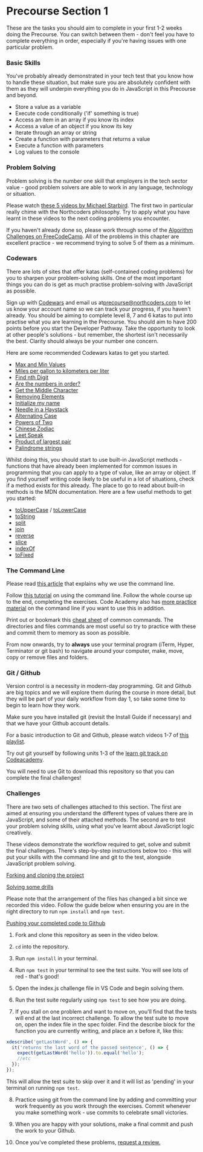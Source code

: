 # Precourse Section 1

These are the tasks you should aim to complete in your first 1-2 weeks doing the Precourse. You can switch between them - don't feel you have to complete everything in order, especially if you're having issues with one particular problem.

### Basic Skills

You've probably already demonstrated in your tech test that you know how to handle these situation, but make sure you are absolutely confident with them as they will underpin everything you do in JavaScript in this Precourse and beyond.

* Store a value as a variable
* Execute code conditionally ('if' something is true)
* Access an item in an array if you know its index
* Access a value of an object if you know its key
* Iterate through an array or string
* Create a function with parameters that returns a value
* Execute a function with parameters
* Log values to the console

### Problem Solving

Problem solving is the number one skill that employers in the tech sector value - good problem solvers are able to work in any language, technology or situation.

Please watch [these 5 videos by Michael Starbird](https://www.youtube.com/playlist?list=PLEo7ej2RhHszJy_77UXC8GJpb8LtW-dJT). The first two in particular really chime with the Northcoders philosophy. Try to apply what you have learnt in these videos to the next coding problems you encounter.

If you haven't already done so, please work through some of the [Algorithm Challenges on FreeCodeCamp](https://learn.freecodecamp.org/javascript-algorithms-and-data-structures/basic-algorithm-scripting). All of the problems in this chapter are excellent practice - we recommend trying to solve 5 of them as a minimum.

### Codewars

There are lots of sites that offer katas (self-contained coding problems) for you to sharpen your problem-solving skills. One of the most important things you can do is get as much practise problem-solving with JavaScript as possible.

Sign up with [Codewars](http://www.codewars.com/r/LwRQbA) and email us at[precourse@northcoders.com](mailto:precourse@northcoders.com) to let us know your account name so we can track your progress, if you haven't already. You should be aiming to complete level 8, 7 and 6 katas to put into practise what you are learning in the Precourse.  You should aim to have 200 points before you start the Developer Pathway. Take the opportunity to look at other people's solutions - but remember, the shortest isn't necessarily the best. Clarity should always be your number one concern.

Here are some recommended Codewars katas to get you started.

 - [Max and Min Values](http://www.codewars.com/kata/find-maximum-and-minimum-values-of-a-list)
 - [Miles per gallon to kilometers per liter](http://www.codewars.com/kata/miles-per-gallon-to-kilometers-per-liter)
 - [Find nth Digit](http://www.codewars.com/kata/find-nth-digit-of-a-number)
 - [Are the numbers in order?](http://www.codewars.com/kata/are-the-numbers-in-order)
 - [Get the Middle Character](http://www.codewars.com/kata/get-the-middle-character)
 - [Removing Elements](http://www.codewars.com/kata/removing-elements)
 - [Initialize my name](http://www.codewars.com/kata/initialize-my-name)
 - [Needle in a Haystack](http://www.codewars.com/kata/a-needle-in-the-haystack)
 - [Alternating Case](http://www.codewars.com/kata/alternating-case-%3C-equals-%3E-alternating-case)
 - [Powers of Two](http://www.codewars.com/kata/powers-of-2)
 - [Chinese Zodiac](http://www.codewars.com/kata/chinese-zodiac)
 - [Leet Speak](http://www.codewars.com/kata/toleetspeak)
 - [Product of largest pair](http://www.codewars.com/kata/product-of-largest-pair)
 - [Palindrome strings](http://www.codewars.com/kata/palindrome-strings)

Whilst doing this, you should start to use built-in JavaScript methods - functions that have already been implemented for common issues in programming that you can apply to a type of value, like an array or object. If you find yourself writing code likely to be useful in a lot of situations, check if a method exists for this already. The place to go to read about built-in methods is the MDN documentation. Here are a few useful methods to get you started:

- [toUpperCase](https://developer.mozilla.org/en-US/docs/Web/JavaScript/Reference/Global_Objects/String/toUpperCase) / [toLowerCase](https://developer.mozilla.org/en-US/docs/Web/JavaScript/Reference/Global_Objects/String/toLowerCase)
- [toString](https://developer.mozilla.org/en/docs/Web/JavaScript/Reference/Global_Objects/Object/toString)
- [split](https://developer.mozilla.org/en/docs/Web/JavaScript/Reference/Global_Objects/String/split)
- [join](https://developer.mozilla.org/en/docs/Web/JavaScript/Reference/Global_Objects/Array/join)
- [reverse](https://developer.mozilla.org/en/docs/Web/JavaScript/Reference/Global_Objects/Array/reverse)
- [slice](https://developer.mozilla.org/en-US/docs/Web/JavaScript/Reference/Global_Objects/Array/slice)
- [indexOf](https://developer.mozilla.org/en/docs/Web/JavaScript/Reference/Global_Objects/Array/indexOf)
- [toFixed](https://developer.mozilla.org/en-US/docs/Web/JavaScript/Reference/Global_Objects/Number/toFixed)

### The Command Line

Please read [this article](http://learntocodewith.me/getting-started/topics/command-line/) that explains why we use the command line.

Follow [this tutorial](https://www.learnenough.com/command-line-tutorial) on using the command line. Follow the whole course up to the end, completing the exercises. Code Academy also has [more practice material](https://codeacademy.com/learn/learn-the-command-line) on the command line if you want to use this in addition.

Print out or bookmark this [cheat sheet](https://www.git-tower.com/blog/command-line-cheat-sheet/) of common commands. The directories and files commands are most useful so try to practice with these and commit them to memory as soon as possible.

From now onwards, try to **always** use your terminal program (iTerm, Hyper, Terminator or git bash) to navigate around your computer, make, move, copy or remove files and folders.

### Git / Github

Version control is a necessity in modern-day programming. Git and Github are big topics and we will explore them during the course in more detail, but they will be part of your daily workflow from day 1, so take some time to begin to learn how they work.

Make sure you have installed git (revisit the Install Guide if necessary) and that we have your Github account details.

For a basic introduction to Git and Github, please watch videos 1-7 of [this playlist](https://www.youtube.com/playlist?list=PLRqwX-V7Uu6ZF9C0YMKuns9sLDzK6zoiV).

Try out git yourself by following units 1-3 of the [learn git track on Codeacademy](https://www.codecademy.com/learn/learn-git).

You will need to use Git to download this repository so that you can complete the final challenges!

### Challenges

There are two sets of challenges attached to this section. The first are aimed at ensuring you understand the different types of values there are in JavaScript, and some of their attached methods. The second are to test your problem solving skills, using what you've learnt about JavaScript logic creatively.

These videos demonstrate the workflow required to get, solve and submit the final challenges. There's step-by-step instructions below too - this will put your skills with the command line and git to the test, alongside JavaScript problem solving.

[Forking and cloning the project](https://vimeo.com/243691923/ed57436c53)

[Solving some drills](https://vimeo.com/243828846/d6ad266828)

Please note that the arrangement of the files has changed a bit since we recorded this video. Follow the guide below when ensuring you are in the right directory to run `npm install` and `npm test`.

[Pushing your completed code to Github](https://vimeo.com/243841377/3b6df0e550)

1. Fork and clone this repository as seen in the video below.

2. `cd` into the repository.

3. Run `npm install` in your terminal.

4. Run `npm test` in your terminal to see the test suite. You will see lots of red - that's good!

5. Open the index.js challenge file in VS Code and begin solving them.

6. Run the test suite regularly using `npm test` to see how you are doing.

7. If you stall on one problem and want to move on, you'll find that the tests will end at the last incorrect challenge. To allow the test suite to move on, open the index file in the spec folder. Find the describe block for the function you are currently writing, and place an x before it, like this:

```js
xdescribe('getLastWord', () => {
  it('returns the last word of the passed sentence', () => {
    expect(getLastWord('hello')).to.equal('hello');
    //etc
  });
});
```

This will allow the test suite to skip over it and it will list as 'pending' in your terminal on running `npm test`.

8. Practice using git from the command line by adding and committing your work frequently as you work through the exercises. Commit whenever you make something work - use commits to celebrate small victories.

9. When you are happy with your solutions, make a final commit and push the work to your Github.

10. Once you've completed these problems, <a href='https://nc-precourse-review.herokuapp.com/complete?section=1' target='_blank'> request a review.</a>



